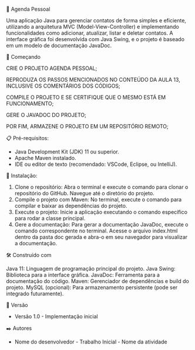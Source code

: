 📖 Agenda Pessoal

Uma aplicação Java para gerenciar contatos de forma simples e eficiente, utilizando a arquitetura MVC (Model-View-Controller) e implementando funcionalidades como adicionar, atualizar, listar e deletar contatos. A interface gráfica foi desenvolvida com Java Swing, e o projeto é baseado em um modelo de documentação JavaDoc.

🚀 Começando


CRIE O PROJETO AGENDA PESSOAL;

REPRODUZA OS PASSOS MENCIONADOS NO CONTEÚDO DA AULA 13, INCLUSIVE OS COMENTÁRIOS DOS CÓDIGOS;

COMPILE O PROJETO E SE CERTIFIQUE QUE O MESMO ESTÁ EM FUNCIONAMENTO;

GERE O JAVADOC DO PROJETO;

POR FIM, ARMAZENE O PROJETO EM UM REPOSITÓRIO REMOTO;


📋 Pré-requisitos:


- Java Development Kit (JDK) 11 ou superior.
- Apache Maven instalado.
- IDE ou editor de texto (recomendado: VSCode, Eclipse, ou IntelliJ).


🔧 Instalação:

1. Clone o repositório:
 Abra o terminal e execute o comando para clonar o repositório do GitHub.
 Navegue até o diretório do projeto.
2. Compile o projeto com Maven:
 No terminal, execute o comando para compilar e baixar as dependências do projeto.
3.   Execute o projeto:
 Inicie a aplicação executando o comando específico para rodar a classe principal.
4. Gere a documentação:
 Para gerar a documentação JavaDoc, execute o comando correspondente no terminal.
 Acesse o arquivo index.html dentro da pasta doc gerada e abra-o em seu navegador para visualizar a documentação.


🛠️ Construído com

Java 11: Linguagem de programação principal do projeto.
Java Swing: Biblioteca para a interface gráfica.
JavaDoc: Ferramenta para a documentação do código.
Maven: Gerenciador de dependências e build do projeto.
MySQL (opcional): Para armazenamento persistente (pode ser integrado futuramente).


📌 Versão
* Versão 1.0 - Implementação inicial

✒️ Autores
* Nome do desenvolvedor - Trabalho Inicial - Nome da atividade



